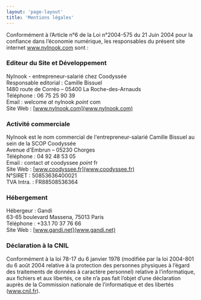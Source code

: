 ```yaml
---
layout: 'page-layout'
title: 'Mentions légales'
---
```


Conformément à l’Article n°6 de la Loi n°2004-575 du 21 Juin 2004 pour la confiance dans l’économie numérique, les responsables du présent site internet www.nylnook.com sont :

### Editeur du Site et Développement

Nylnook - entrepreneur-salarié chez Coodyssée   
Responsable editorial : Camille Bissuel   
1480 route de Corréo – 05400 La Roche-des-Arnauds   
Téléphone : 06 75 25 90 39   
Email : welcome *at* nylnook *point* com   
Site Web : [www.nylnook.com](www.nylnook.com)   

### Activité commerciale

Nylnook est le nom commercial de l'entrepreneur-salarié Camille Bissuel au sein de la SCOP Coodyssée   
Avenue d'Embrun – 05230 Chorges   
Téléphone : 04 92 48 53 05   
Email : contact *at* coodyssee *point* fr   
Site Web : [www.coodyssee.fr](www.coodyssee.fr)   
N°SIRET : 50853636400021   
TVA Intra. : FR88508536364   

### Hébergement

Hébergeur : Gandi   
63-65 boulevard Massena, 75013 Paris   
Téléphone : +33.1 70 37 76 66   
Site Web : [www.gandi.net](www.gandi.net)   

### Déclaration à la CNIL

Conformément à la loi 78-17 du 6 janvier 1978 (modifiée par la loi 2004-801 du 6 août 2004 relative à la protection des personnes physiques à l’égard des traitements de données à caractère personnel) relative à l’informatique, aux fichiers et aux libertés, ce site n’a pas fait l’objet d’une déclaration auprès de la Commission nationale de l’informatique et des libertés (www.cnil.fr).
